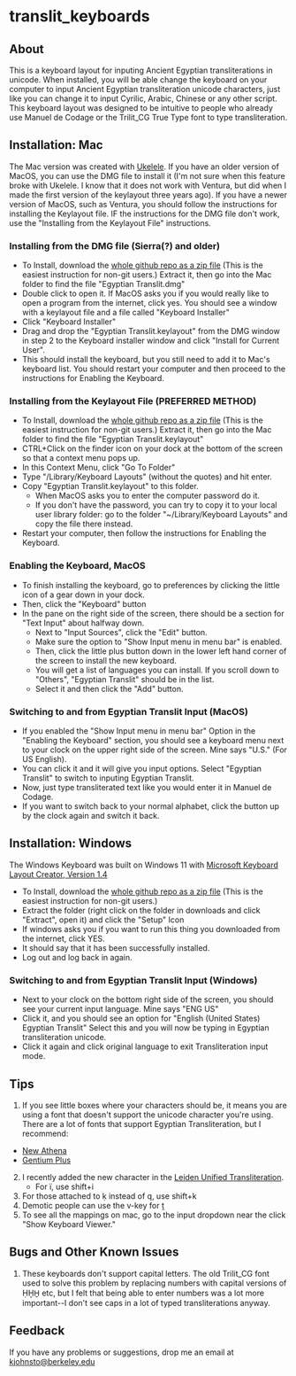 # translit_keyboards
## About 
This is a keyboard layout for inputing Ancient Egyptian transliterations in unicode.
When installed, you will be able change the keyboard on your computer to input Ancient Egyptian transliteration unicode characters, just like you can change it to input Cyrilic, Arabic, Chinese or any other script.  This keyboard layout was designed to be intuitive to people who already use Manuel de Codage or the Trilit_CG True Type font to type transliteration.

## Installation: Mac
The Mac version was created with [Ukelele](https://software.sil.org/ukelele/). If you have an older version of MacOS, you can use the DMG file to install it (I'm not sure when this feature broke with Ukelele. I know that it does not work with Ventura, but did when I made the first version of the keylayout three years ago). If you have a newer version of MacOS, such as Ventura, you should follow the instructions for installing the Keylayout file. IF the instructions for the DMG file don't work, use the "Installing from the Keylayout File" instructions.
### Installing from the DMG file (Sierra(?) and older)
* To Install, download the [whole github repo as a zip file](https://github.com/nanythemummy/translit_keyboards/archive/refs/heads/main.zip)  (This is the easiest instruction for non-git users.) Extract it, then go into the Mac folder to find the file "Egyptian Translit.dmg"
* Double click to open it. If MacOS asks you if you would really like to open a program from the internet, click yes. You should see a window with a keylayout file and a file called "Keyboard Installer"
* Click "Keyboard Installer"
* Drag and drop the "Egyptian Translit.keylayout" from the DMG window in step 2 to the Keyboard installer window and click "Install for Current User".
* This should install the keyboard, but you still need to add it to Mac's keyboard list. You should restart your computer and then proceed to the instructions for Enabling the Keyboard.

### Installing from the Keylayout File (PREFERRED METHOD)
* To Install, download the [whole github repo as a zip file](https://github.com/nanythemummy/translit_keyboards/archive/refs/heads/main.zip)  (This is the easiest instruction for non-git users.) Extract it, then go into the Mac folder to find the file "Egyptian Translit.keylayout"
* CTRL+Click on the finder icon on your dock at the bottom of the screen so that a context menu pops up.
* In this Context Menu, click "Go To Folder"
* Type "/Library/Keyboard Layouts" (without the quotes) and hit enter.
* Copy "Egyptian Translit.keylayout" to this folder.
  * When MacOS asks you to enter the computer password do it.
  * If you don't have the password, you can try to copy it to your local user library folder: go to the folder "~/Library/Keyboard Layouts" and copy the file there instead. 
*  Restart your computer, then follow the instructions for Enabling the Keyboard.

### Enabling the Keyboard, MacOS
* To finish installing the keyboard, go to preferences by clicking the little icon of a gear down in your dock.
* Then, click the "Keyboard" button
* In the pane on the right side of the screen, there should be a section  for "Text Input" about halfway down.
    * Next to "Input Sources", click the "Edit" button.
    * Make sure the option to "Show Input menu in menu bar" is enabled.
    * Then, click the little plus button down in the lower left hand corner of the screen to install the new keyboard.
    * You will get a list of languages you can install. If you scroll down to "Others", "Egyptian Translit" should be in the list.
    * Select it and then click the "Add" button.

### Switching to and from Egyptian Translit Input (MacOS)
* If you enabled the "Show Input menu in menu bar" Option in the "Enabling the Keyboard" section, you should see a keyboard menu next to your clock on the upper right side of the screen. Mine says "U.S." (For US English).
* You can click it and it will give you input options. Select "Egyptian Translit" to switch to inputing Egyptian Translit.
* Now, just type transliterated text like you would enter it in Manuel de Codage.
* If you want to switch back to your normal alphabet, click the button up by the clock again and switch it back.
## Installation: Windows
The Windows Keyboard was built on Windows 11 with [Microsoft Keyboard Layout Creator, Version 1.4](https://www.microsoft.com/en-us/download/details.aspx?id=102134)
* To Install, download the [whole github repo as a zip file](https://github.com/nanythemummy/translit_keyboards/archive/refs/heads/main.zip)  (This is the easiest instruction for non-git users.)
* Extract the folder (right click on the folder in downloads and click "Extract", open it) and click the "Setup" Icon
* If windows asks you if you want to run this thing you downloaded from the internet, click YES.
* It should say that it has been successfully installed.
* Log out and log back in again.

### Switching to and from Egyptian Translit Input (Windows)
* Next to your clock on the bottom right side of the screen, you should see your current input language. Mine says "ENG US"
* Click it, and you should see an option for "English (United States) Egyptian Translit" Select this and you will now be typing in Egyptian transliteration unicode.
* Click it again and click original language to exit Transliteration input mode.
  
## Tips
1. If you see little boxes where your characters should be, it means you are using a font that doesn't support the unicode character you're using. There are a lot of fonts that support Egyptian Transliteration, but I recommend:
* [New Athena](https://classicalstudies.org/publications-and-research/nau-download)
* [Gentium Plus](https://software.sil.org/gentium/)

2. I recently added the new character in the [Leiden Unified Transliteration](https://ice2023.com/en/news/lut).
   * For ï, use shift+i
3. For those attached to ḳ instead of q, use shift+k
4. Demotic people can use the v-key for ṱ
5. To see all the mappings on mac, go to the input dropdown near the click "Show Keyboard Viewer."

## Bugs and Other Known Issues
1. These keyboards don't support capital letters. The old Trilit_CG font used to solve this problem by replacing numbers with capital versions of ḤḪH̱ etc, but I felt that being able to enter numbers was a lot more important--I don't see caps in a lot of typed transliterations anyway.
   
## Feedback
If you have any problems or suggestions, drop me an email at kjohnsto@berkeley.edu

  






